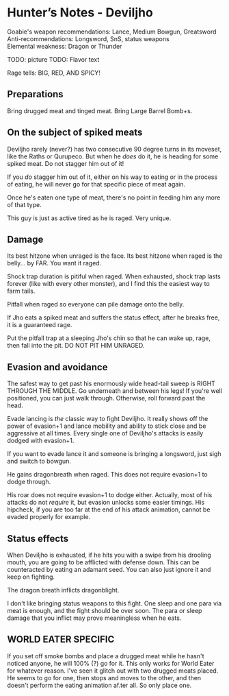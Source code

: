 # Hunter’s Notes - Deviljho

Goabie's weapon recommendations: Lance, Medium Bowgun, Greatsword  
Anti-recommendations: Longsword, SnS, status weapons  
Elemental weakness: Dragon or Thunder

TODO: picture
TODO: Flavor text

Rage tells: BIG, RED, AND SPICY!

## Preparations
Bring drugged meat and tinged meat. Bring Large Barrel Bomb+s.

## On the subject of spiked meats
Deviljho rarely (never?) has two consecutive 90 degree turns in its moveset, like the Raths or Qurupeco. But when he *does* do it, he is heading for some spiked meat. Do not stagger him out of it!

If you *do* stagger him out of it, either on his way to eating or in the process of eating, he will never go for that specific piece of meat again.

Once he's eaten one type of meat, there's no point in feeding him any more of that type.

This guy is just as active tired as he is raged. Very unique.

## Damage
Its best hitzone when unraged is the face. Its best hitzone when raged is the belly... by FAR. You want it raged.

Shock trap duration is pitiful when raged. When exhausted, shock trap lasts forever (like with every other monster), and I find this the easiest way to farm tails.

Pitfall when raged so everyone can pile damage onto the belly.

If Jho eats a spiked meat and suffers the status effect, after he breaks free, it is a guaranteed rage.

Put the pitfall trap at a sleeping Jho's chin so that he can wake up, rage, then fall into the pit. DO NOT PIT HIM UNRAGED.

## Evasion and avoidance
The safest way to get past his enormously wide head-tail sweep is RIGHT THROUGH THE MIDDLE. Go underneath and between his legs! If you're well positioned, you can just walk through. Otherwise, roll forward past the head.

Evade lancing is _the_ classic way to fight Deviljho. It really shows off the power of evasion+1 and lance mobility and ability to stick close and be aggressive at all times. Every single one of Deviljho's attacks is easily dodged with evasion+1.

If you want to evade lance it and someone is bringing a longsword, just sigh and switch to bowgun.

He gains dragonbreath when raged. This does not require evasion+1 to dodge through.

His roar does not require evasion+1 to dodge either. Actually, most of his attacks do not _require_ it, but evasion unlocks some easier timings. His hipcheck, if you are too far at the end of his attack animation, cannot be evaded properly for example.

## Status effects
When Deviljho is exhausted, if he hits you with a swipe from his drooling mouth, you are going to be afflicted with defense down. This can be counteracted by eating an adamant seed. You can also just ignore it and keep on fighting.

The dragon breath inflicts dragonblight.

I don't like bringing status weapons to this fight. One sleep and one para via meat is enough, and the fight should be over soon. The para or sleep damage that you inflict may prove meaningless when he eats.

## WORLD EATER SPECIFIC

If you set off smoke bombs and place a drugged meat while he hasn't noticed anyone, he will 100% (?) go for it. This only works for World Eater for whatever reason.
I've seen it glitch out with two drugged meats placed. He seems to go for one, then stops and moves to the other, and then doesn't perform the eating animation af.ter all. So only place one.
